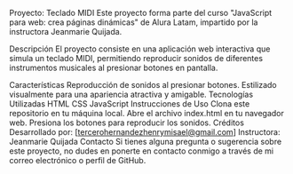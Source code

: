 Proyecto: Teclado MIDI
Este proyecto forma parte del curso "JavaScript para web: crea páginas dinámicas" de Alura Latam, impartido por la instructora Jeanmarie Quijada.

Descripción
El proyecto consiste en una aplicación web interactiva que simula un teclado MIDI, permitiendo reproducir sonidos de diferentes instrumentos musicales al presionar botones en pantalla.

Características
Reproducción de sonidos al presionar botones.
Estilizado visualmente para una apariencia atractiva y amigable.
Tecnologías Utilizadas
HTML
CSS
JavaScript
Instrucciones de Uso
Clona este repositorio en tu máquina local.
Abre el archivo index.html en tu navegador web.
Presiona los botones para reproducir los sonidos.
Créditos
Desarrollado por: [tercerohernandezhenrymisael@gmail.com]
Instructora: Jeanmarie Quijada
Contacto
Si tienes alguna pregunta o sugerencia sobre este proyecto, no dudes en ponerte en contacto conmigo a través de mi correo electrónico o perfil de GitHub.



